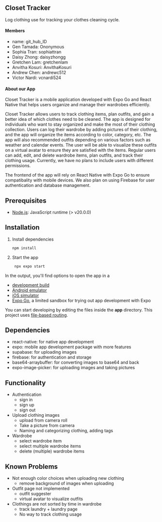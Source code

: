## Closet Tracker

Log clothing use for tracking your clothes cleaning cycle.

#### Members

- name: git_hub_ID
- Gen Tamada: Ononymous
- Sophia Tran: sophiattran
- Daisy Zhong: daisyzhongg
- Gretchen Lam: gretchenlam
- Anvitha Kosuri: AnvithaKosuri
- Andrew Chen: andrewc512
- Victor Nardi: vcnardi524

#### About our App

Closet Tracker is a mobile application developed with Expo Go and React Native that helps users organize and manage their wardrobes efficiently.

Closet Tracker allows users to track clothing items, plan outfits, and gain a better idea of which clothes need to be cleaned. The app is designed for individuals who want to stay organized and make the most of their clothing collection. Users can log their wardrobe by adding pictures of their clothing, and the app will organize the items according to color, category, etc. The app will also recommended outfits depending on various factors such as weather and calendar events. The user will be able to visualize these outfits on a virtual avatar to ensure they are satisfied with the items. Regular users can add, edit, and delete wardrobe items, plan outfits, and track their clothing usage. Currently, we have no plans to include users with different permissions.

The frontend of the app will rely on React Native with Expo Go to ensure compatibality with mobile devices. We also plan on using Firebase for user authentication and database management.

## Prerequisites

- [Node.js](https://nodejs.org/en/download/): JavaScript runtime (> v20.0.0)

## Installation

1. Install dependencies

   ```bash
   npm install
   ```

2. Start the app

   ```bash
    npx expo start
   ```

In the output, you'll find options to open the app in a

- [development build](https://docs.expo.dev/develop/development-builds/introduction/)
- [Android emulator](https://docs.expo.dev/workflow/android-studio-emulator/)
- [iOS simulator](https://docs.expo.dev/workflow/ios-simulator/)
- [Expo Go](https://expo.dev/go), a limited sandbox for trying out app development with Expo

You can start developing by editing the files inside the **app** directory. This project uses [file-based routing](https://docs.expo.dev/router/introduction).

## Dependencies

- react-native: for native app development
- expo: mobile app development package with more features
- supabase: for uploading images
- firebase: for authentication and storage
- base64-arraybuffer: for converting images to base64 and back
- expo-image-picker: for uploading images and taking pictures

## Functionality

- Authentication
    - sign in
    - sign up 
    - sign out
- Upload clothing images
    - upload from camera roll
    - Take a picture from camera
    - Naming and categorizing clothing, adding tags
- Wardrobe
    - select wardrobe item
    - select multiple wardrobe items
    - delete (multiple) wardrobe items

## Known Problems

- Not enough color choices when uploading new clothing
    - remove background of images when uploading
- Outfit page not implemented
    - outfit suggester
    - virtual avatar to visualize outfits
- Clothings are not sorted by time in wardrobe
    - track laundry + laundry page
    - No way to track clothing usage

